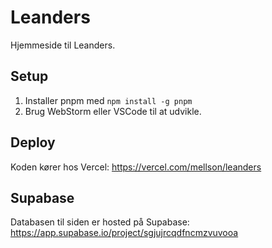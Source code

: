 # Leanders
Hjemmeside til Leanders.

## Setup
1. Installer pnpm med `npm install -g pnpm`
2. Brug WebStorm eller VSCode til at udvikle.

## Deploy
Koden kører hos Vercel: https://vercel.com/mellson/leanders

## Supabase
Databasen til siden er hosted på Supabase: https://app.supabase.io/project/sgjujrcqdfncmzvuvooa